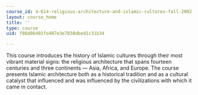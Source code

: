 ```yaml
---
course_id: 4-614-religious-architecture-and-islamic-cultures-fall-2002
layout: course_home
title: ''
type: course
uid: f86d86401fe407e3e7038dbed1c31b34

---
```

This course introduces the history of Islamic cultures through their most vibrant material signs: the religious architecture that spans fourteen centuries and three continents — Asia, Africa, and Europe. The course presents Islamic architecture both as a historical tradition and as a cultural catalyst that influenced and was influenced by the civilizations with which it came in contact.
